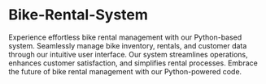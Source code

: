 # Bike-Rental-System
Experience effortless bike rental management with our Python-based system. Seamlessly manage bike inventory, rentals, and customer data through our intuitive user interface. Our system streamlines operations, enhances customer satisfaction, and simplifies rental processes. Embrace the future of bike rental management with our Python-powered code.
